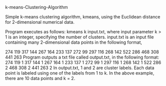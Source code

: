 k-means-Clustering-Algorithm

Simple k-means clustering algorithm, kmeans, using the Euclidean distance for 2-dimensional numerical data.

Program executes as follows:
kmeans k input.txt, where input parameter k > 1 is an integer, specifying the number of clusters. input.txt is an input file containing many 2-dimensional data points in the following format,

274   119
317   144
267   164
233   137
272   99
297   116
268   142
522   286
468   308
441   263
Program outputs a txt file called output.txt, in the following format:
            274   119   1
            317   144   1
            267   164   1
            233   137   1
            272   99    1
            297   116   1
            268   142   1
            522   286   2
            468   308   2
            441   263   2
In output.txt, 1 and 2 are cluster labels. Each data point is labeled using one of the labels from 1 to k. In the above example, there are 10 data points and k = 2.
